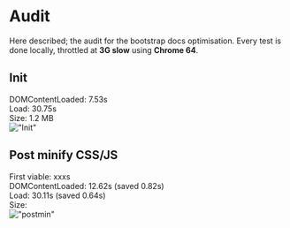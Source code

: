 # Audit
Here described; the audit for the bootstrap docs optimisation. Every test is done locally, throttled at **3G slow** using **Chrome 64**.

## Init
DOMContentLoaded: 7.53s  
Load: 30.75s  
Size: 1.2 MB  
!["Init"](/auditscreens/init.png "Init")

## Post minify CSS/JS
First viable: xxxs  
DOMContentLoaded: 12.62s (saved 0.82s)  
Load: 30.11s (saved 0.64s)  
Size:    
!["postmin"](/auditscreens/post-min.png "postmin")

